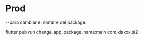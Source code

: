 # Prod

--para cambiar el nombre del package.

flutter pub run change_app_package_name:main com.klaxxx.si2
